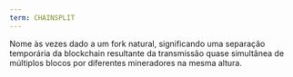 ```yaml
---
term: CHAINSPLIT
---
```


Nome às vezes dado a um fork natural, significando uma separação temporária da blockchain resultante da transmissão quase simultânea de múltiplos blocos por diferentes mineradores na mesma altura.